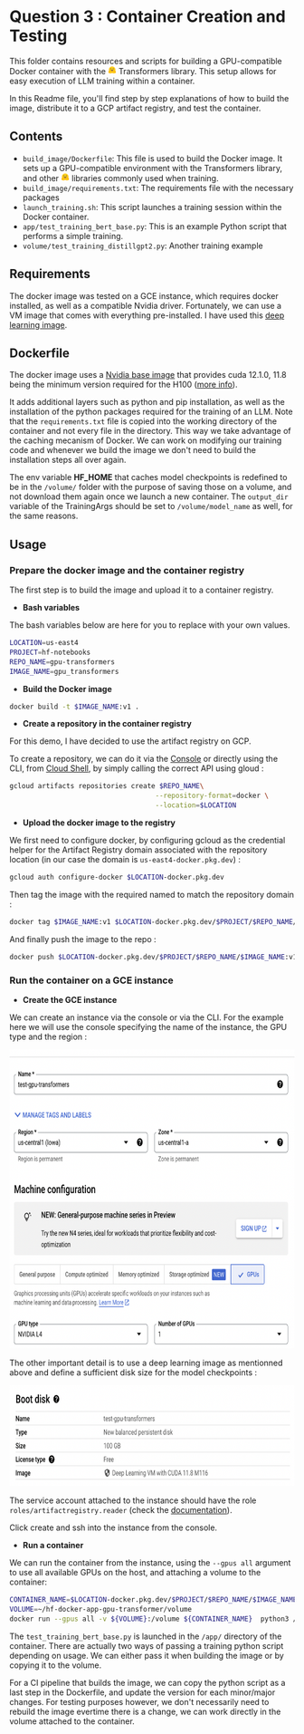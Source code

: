 # Question 3 : Container Creation and Testing 

This folder contains resources and scripts for building a GPU-compatible Docker container with the <img src="./images/HF.png" width="15" height="15"> Transformers library. This setup allows for easy execution of LLM training within a container. 

In this Readme file, you'll find step by step explanations of how to build the image, distribute it to a GCP artifact registry, and test the container. 

## Contents

- `build_image/Dockerfile`: This file is used to build the Docker image. It sets up a GPU-compatible 
environment with the Transformers library, and other <img src="./images/HF.png" width="15" height="15"> libraries commonly used when training.
- `build_image/requirements.txt`: The requirements file with the necessary packages
- `launch_training.sh`: This script launches a training session within the Docker container.
- `app/test_training_bert_base.py`: This is an example Python script that performs a simple training.
- `volume/test_training_distillgpt2.py`: Another training example

## Requirements

The docker image was tested on a GCE instance, which requires docker installed, as well as a compatible Nvidia driver. Fortunately, we can use a VM image that comes with everything pre-installed. I have used this [deep learning image](https://console.cloud.google.com/compute/imagesDetail/projects/ml-images/global/images/c0-deeplearning-common-gpu-v20240128-debian-11-py310?project=hf-notebooks). 

## Dockerfile

The docker image uses a [Nvidia base image](https://hub.docker.com/layers/nvidia/cuda/12.1.0-base-ubuntu22.04/images/sha256-cdfb329c976faa680681226b22674b85a91c4f7e3bbce583a69d371b04f4ca40?context=explore) that provides cuda 12.1.0, 11.8 being the minimum version required for the H100 ([more info](https://forums.developer.nvidia.com/t/minimum-required-cuda-version-by-gpu/276955)).

It adds additional layers such as python and pip installation, as well as the installation of the python packages required for the training of an LLM. Note that the `requirements.txt` file is copied into the working directory of the container and not every file in the directory. This way we take advantage of the caching mecanism of Docker. We can work on modifying our training code and whenever we build the image we don't need to build the installation steps all over again.

The env variable **HF_HOME** that caches model checkpoints is redefined to be in the `/volume/` folder with the purpose of saving those on a volume, and not download them again once we launch a new container. The `output_dir` variable of the TrainingArgs should be set to `/volume/model_name` as well, for the same reasons.


## Usage


### Prepare the docker image and the container registry

The first step is to build the image and upload it to a container registry. 

- **Bash variables**
  
The bash variables below are here for you to replace with your own values.

```bash
LOCATION=us-east4
PROJECT=hf-notebooks
REPO_NAME=gpu-transformers
IMAGE_NAME=gpu_transformers
```

- **Build the Docker image**

```bash
docker build -t $IMAGE_NAME:v1 .
```

- **Create a repository in the container registry**


For this demo, I have decided to use the artifact registry on GCP. 

To create a repository, we can do it via the [Console](https://cloud.google.com/artifact-registry/docs/repositories/create-repos) or directly using the CLI, from [Cloud Shell](https://cloud.google.com/shell), by simply calling the correct API using gloud : 

```bash
gcloud artifacts repositories create $REPO_NAME\
                                    --repository-format=docker \
                                    --location=$LOCATION
```

- **Upload the docker image to the registry**

We first need to configure docker, by configuring gcloud as the credential helper for the Artifact Registry domain associated with the repository location (in our case the domain is `us-east4-docker.pkg.dev`)  :

```bash
gcloud auth configure-docker $LOCATION-docker.pkg.dev
```

Then tag the image with the required named to match the repository domain : 

```bash
docker tag $IMAGE_NAME:v1 $LOCATION-docker.pkg.dev/$PROJECT/$REPO_NAME/$IMAGE_NAME:v1
```

And finally push the image to the repo : 

```bash
docker push $LOCATION-docker.pkg.dev/$PROJECT/$REPO_NAME/$IMAGE_NAME:v1
```

### Run the container on a GCE instance

- **Create the GCE instance**

We can create an instance via the console or via the CLI. For the example here we will use the console specifying the name of the instance, the GPU type and the region : 

<img src="./images/GCE_Instance_creation_1.png" width="701" height="528">

The other important detail is to use a deep learning image as mentionned above and define a sufficient disk size for the model checkpoints :

<img src="./images/GCE_Instance_creation_2.png" width="700" height="178">

The service account attached to the instance should have the role `roles/artifactregistry.reader` (check the [documentation](https://cloud.google.com/artifact-registry/docs/access-control)).

Click create and ssh into the instance from the console. 

- **Run a container**

We can run the container from the instance, using the `--gpus all` argument to use all available GPUs on the host, and attaching a volume to the container: 

```bash
CONTAINER_NAME=$LOCATION-docker.pkg.dev/$PROJECT/$REPO_NAME/$IMAGE_NAME:v1
VOLUME=~/hf-docker-app-gpu-transformer/volume
docker run --gpus all -v ${VOLUME}:/volume ${CONTAINER_NAME}  python3 /app/test_training_bert_base.py
```

The `test_training_bert_base.py` is launched in the `/app/` directory of the container. There are actually two ways of passing a training python script depending on usage. We can either pass it when building the image or by copying it to the volume. 

For a CI pipeline that builds the image, we can copy the python script as a last step in the Dockerfile, and update the version for each minor/major changes. 
For testing purposes however, we don't necessarily need to rebuild the image evertime there is a change, we can work directly in the volume attached to the container.


